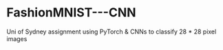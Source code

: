 # FashionMNIST---CNN
Uni of Sydney assignment using PyTorch &amp; CNNs to classify 28 * 28 pixel images
